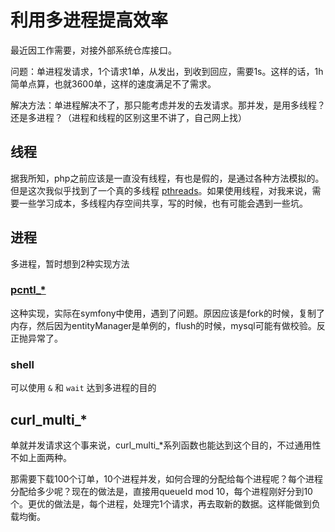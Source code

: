 # 利用多进程提高效率
最近因工作需要，对接外部系统仓库接口。

问题：单进程发请求，1个请求1单，从发出，到收到回应，需要1s。这样的话，1h简单点算，也就3600单，这样的速度满足不了需求。

解决方法：单进程解决不了，那只能考虑并发的去发请求。那并发，是用多线程？还是多进程？（进程和线程的区别这里不讲了，自己网上找）

## 线程
据我所知，php之前应该是一直没有线程，有也是假的，是通过各种方法模拟的。但是这次我似乎找到了一个真的多线程 [pthreads](http://docs.php.net/manual/en/book.pthreads.php)。如果使用线程，对我来说，需要一些学习成本，多线程内存空间共享，写的时候，也有可能会遇到一些坑。

## 进程
多进程，暂时想到2种实现方法

### [pcntl_*](http://cn2.php.net/manual/en/book.pcntl.php)
这种实现，实际在symfony中使用，遇到了问题。原因应该是fork的时候，复制了内存，然后因为entityManager是单例的，flush的时候，mysql可能有做校验。反正抛异常了。

### shell
可以使用 `&` 和 `wait` 达到多进程的目的

## curl_multi_*
单就并发请求这个事来说，curl_multi_*系列函数也能达到这个目的，不过通用性不如上面两种。

那需要下载100个订单，10个进程并发，如何合理的分配给每个进程呢？每个进程分配给多少呢？现在的做法是，直接用queueId mod 10，每个进程刚好分到10个。更优的做法是，每个进程，处理完1个请求，再去取新的数据。这样能做到负载均衡。
